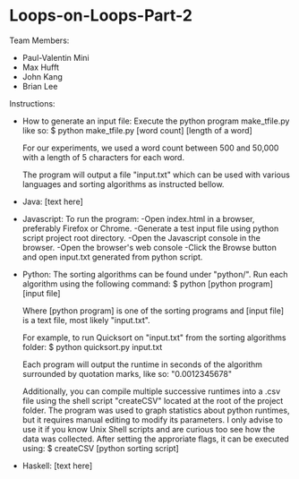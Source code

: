 # Loops-on-Loops-Part-2

Team Members:
* Paul-Valentin Mini
* Max Hufft
* John Kang
* Brian Lee

Instructions:
* How to generate an input file:
	Execute the python program make_tfile.py like so:
	$ python make_tfile.py [word count] [length of a word]

	For our experiments, we used a word count between 500 
	and 50,000 with a length of 5 characters for each word. 

	The program will output a file "input.txt" which can be
	used with various languages and sorting algorithms as 
	instructed bellow.

* Java:
	[text here]

* Javascript:
	To run the program: 
	-Open index.html in a browser, preferably Firefox or Chrome.
	-Generate a test input file using python script project root directory.
 	-Open the Javascript console in the browser.
	-Open the browser's web console
 	-Click the Browse button and open input.txt generated from python script.

* Python:
	The sorting algorithms can be found under "python/".
	Run each algorithm using the following command:
	$ python [python program] [input file]

	Where [python program] is one of the sorting programs
	and [input file] is a text file, most likely "input.txt".

	For example, to run Quicksort on "input.txt" from the 
	sorting algorithms folder:
	$ python quicksort.py input.txt

	Each program will output the runtime in seconds of the 
	algorithm surrounded by quotation marks, like so: 
	"0.0012345678"

	Additionally, you can compile multiple successive runtimes
	into a .csv file using the shell script "createCSV" located 
	at the root of the project folder. The program was used to 
	graph statistics about python runtimes, but it requires 
	manual editing to modify its parameters. I only advise to 
	use it if you know Unix Shell scripts and are curious too 
	see how the data was collected. After setting the approriate
	flags, it can be executed using:
	$ createCSV [python sorting script]

* Haskell:
	[text here]
